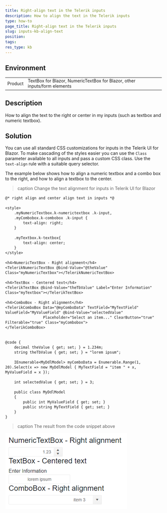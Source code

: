 ```yaml
---
title: Right-align text in the Telerik inputs
description: How to align the text in the Telerik inputs
type: how-to
page_title: Right-align text in the Telerik inputs
slug: inputs-kb-align-text
position:
tags:
res_type: kb
---
```


## Environment
<table>
	<tbody>
		<tr>
			<td>Product</td>
			<td>TextBox for Blazor, NumericTextBox for Blazor, other inputs/form elements</td>
		</tr>
	</tbody>
</table>


## Description

How to align the text to the right or center in my inputs (such as textbox and numeric textbox).

## Solution

You can use all standard CSS customizations for inputs in the Telerik UI for Blazor. To make cascading of the styles easier you can use the `Class` parameter available to all inputs and pass a custom CSS class. Use the `text-align` rule with a suitable query selector.

The example below shows how to align a numeric textbox and a combo box to the right, and how to align a textbox to the center.

>caption Change the text alignment for inputs in Telerik UI for Blazor

````CSHTML
@* right align and center align text in inputs *@

<style>
    .myNumericTextbox.k-numerictextbox .k-input,
    .myCombobox.k-combobox .k-input {
        text-align: right;
    }

    .myTextbox.k-textbox{
        text-align: center;
    }
</style>

<h4>NumericTextBox - Right alignment</h4>
<TelerikNumericTextBox @bind-Value="@theValue" Class="myNumericTextbox"></TelerikNumericTextBox>

<h4>TextBox - Centered text</h4>
<TelerikTextBox @bind-Value="theTbValue" Label="Enter Information" Class="myTextbox"></TelerikTextBox>

<h4>ComboBox - Right alignment</h4>
<TelerikComboBox Data="@myComboData" TextField="MyTextField" ValueField="MyValueField" @bind-Value="selectedValue"
                 Placeholder="Select an item..." ClearButton="true" Filterable="true" Class="myCombobox">
</TelerikComboBox>


@code {
    decimal theValue { get; set; } = 1.234m;
    string theTbValue { get; set; } = "lorem ipsum";

    IEnumerable<MyDdlModel> myComboData = Enumerable.Range(1, 20).Select(x => new MyDdlModel { MyTextField = "item " + x, MyValueField = x });

    int selectedValue { get; set; } = 3;

    public class MyDdlModel
    {
        public int MyValueField { get; set; }
        public string MyTextField { get; set; }
    }
}

````

>caption The result from the code snippet above

![change text alignment in the inputs](images/inputs-text-alignment.png)
